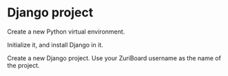 # Django project

Create a new Python virtual environment.

 

Initialize it, and install Django in it.

 

Create a new Django project. Use your ZuriBoard username as the name of the project.
